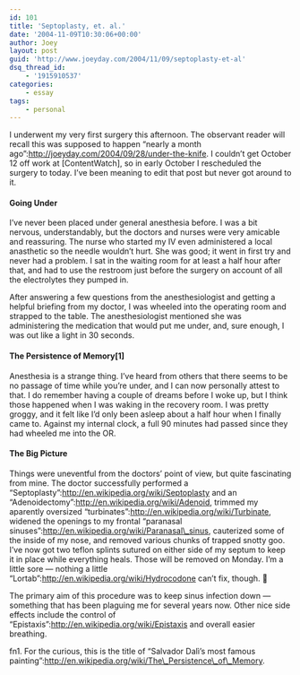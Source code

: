```yaml
---
id: 101
title: 'Septoplasty, et. al.'
date: '2004-11-09T10:30:06+00:00'
author: Joey
layout: post
guid: 'http://www.joeyday.com/2004/11/09/septoplasty-et-al'
dsq_thread_id:
    - '1915910537'
categories:
    - essay
tags:
    - personal
---
```


I underwent my very first surgery this afternoon. The observant reader will recall this was supposed to happen “nearly a month ago”:http://joeyday.com/2004/09/28/under-the-knife. I couldn’t get October 12 off work at \[ContentWatch\], so in early October I rescheduled the surgery to today. I’ve been meaning to edit that post but never got around to it.

#### Going Under

I’ve never been placed under general anesthesia before. I was a bit nervous, understandably, but the doctors and nurses were very amicable and reassuring. The nurse who started my IV even administered a local anasthetic so the needle wouldn’t hurt. She was good; it went in first try and never had a problem. I sat in the waiting room for at least a half hour after that, and had to use the restroom just before the surgery on account of all the electrolytes they pumped in.

After answering a few questions from the anesthesiologist and getting a helpful briefing from my doctor, I was wheeled into the operating room and strapped to the table. The anesthesiologist mentioned she was administering the medication that would put me under, and, sure enough, I was out like a light in 30 seconds.

#### The Persistence of Memory\[1\]

Anesthesia is a strange thing. I’ve heard from others that there seems to be no passage of time while you’re under, and I can now personally attest to that. I do remember having a couple of dreams before I woke up, but I think those happened when I was waking in the recovery room. I was pretty groggy, and it felt like I’d only been asleep about a half hour when I finally came to. Against my internal clock, a full 90 minutes had passed since they had wheeled me into the OR.

#### The Big Picture

Things were uneventful from the doctors’ point of view, but quite fascinating from mine. The doctor successfully performed a “Septoplasty”:http://en.wikipedia.org/wiki/Septoplasty and an “Adenoidectomy”:http://en.wikipedia.org/wiki/Adenoid, trimmed my aparently oversized “turbinates”:http://en.wikipedia.org/wiki/Turbinate, widened the openings to my frontal “paranasal sinuses”:http://en.wikipedia.org/wiki/Paranasal\_sinus, cauterized some of the inside of my nose, and removed various chunks of trapped snotty goo. I’ve now got two teflon splints sutured on either side of my septum to keep it in place while everything heals. Those will be removed on Monday. I’m a little sore — nothing a little “Lortab”:http://en.wikipedia.org/wiki/Hydrocodone can’t fix, though. 🙂

The primary aim of this procedure was to keep sinus infection down — something that has been plaguing me for several years now. Other nice side effects include the control of “Epistaxis”:http://en.wikipedia.org/wiki/Epistaxis and overall easier breathing.

fn1. For the curious, this is the title of “Salvador Dalì’s most famous painting”:http://en.wikipedia.org/wiki/The\_Persistence\_of\_Memory.